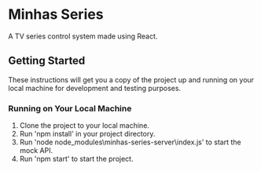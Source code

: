 ﻿# Minhas Series
A TV series control system made using React.

## Getting Started
These instructions will get you a copy of the project up and running on your local machine for development and testing purposes.

### Running on Your Local Machine
1. Clone the project to your local machine.
2. Run 'npm install' in your project directory.
3. Run 'node node_modules\minhas-series-server\index.js' to start the mock API.
4. Run 'npm start' to start the project.

